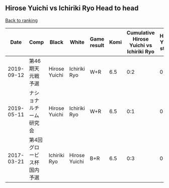 ## Hirose Yuichi vs Ichiriki Ryo Head to head

[Back to ranking](../../index.md)




| **Date** | **Comp** | **Black** | **White** | **Game result** | **Komi** | **Cumulative Hirose Yuichi vs Ichiriki Ryo** | **Hirose Yuichi streak** | **Ichiriki Ryo streak** | 
| --- | --- | --- | --- | --- | --- | --- | --- | --- |
| 2019-09-12 | 第46期天元戦予選 | Hirose Yuichi | Ichiriki Ryo | W+R | 6.5 | 0:2 | 0 | 2 | 
| 2019-05-11 | ナショナルチーム研究会 | Hirose Yuichi | Ichiriki Ryo | W+R | 6.5 | 0:1 | 0 | 1 | 
| 2017-03-21 | 第4回グロービス杯国内予選 | Ichiriki Ryo | Hirose Yuichi | B+R | 6.5 | 0:3 | 0 | 3 |




